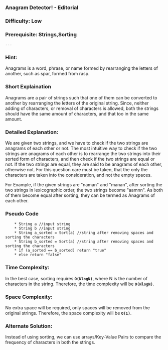 ### **Anagram Detector! - Editorial**
### **Difficulty**: Low
### **Prerequisite: Strings,Sorting**
	---

### **Hint:**
Anagrams is a word, phrase, or name formed by rearranging the letters of another, such as spar, formed from rasp.

### **Short Explaination**
Anagrams are a pair of strings such that one of them can be converted to another by rearranging the letters of the original string. Since, neither adding of characters, or removal of characters is allowed, both the strings should have the same amount of characters, and that too in the same amount.

### **Detailed Explanation**:
We are given two strings, and we have to check if the two strings are anagrams of each other or not. The most intuitive way to check if the two strings are anagrams of each other is to rearrange the two strings into their sorted form of characters, and then check if the two strings are equal or not. If the two strings are equal, they are said to be anagrams of each other, otherwise not. For this question care must be taken, that the only the characters are taken into the consideration, and not the empty spaces.

For Example, if the given strings are "naman" and "manan", after sorting the two strings in lexicographic order, the two strings become "aamnn". As both of them become equal after sorting, they can be termed as Anagrams of each other. 


### **Pseudo Code**
		* String a //input string 
		* String b //input string
		* String a_sorted = Sort(a) //string after removing spaces and sorting the characters
		* String b_sorted = Sort(a) //string after removing spaces and sorting the characters
		* if (a_sorted == b_sorted) return "true"
		* else return "false"
	 

### **Time Complexity**:
In the best case, sorting requires __`O(NlogN)`__, where N is the number of characters in the string. Therefore, the time complexity will be __`O(NlogN)`__.

### **Space Complexity**:
No extra space will be required, only spaces will be removed from the original strings. Therefore, the space complexity will be __`O(1)`__.

### **Alternate Solution**:
Instead of using sorting, we can use arrays/Key-Value Pairs to compare the frequency of characters in both the strings.